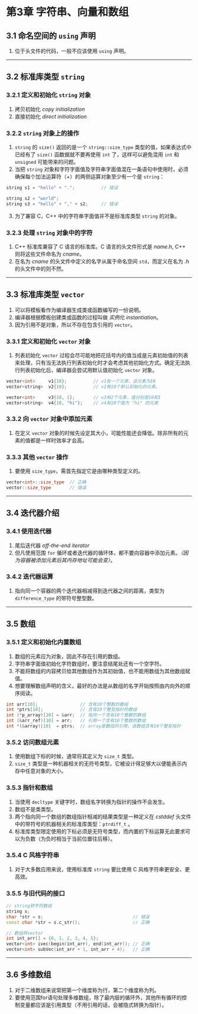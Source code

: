 # 第3章 字符串、向量和数组

## 3.1 命名空间的 `using` 声明

1. 位于头文件的代码，一般不应该使用 `using` 声明。

----

## 3.2 标准库类型 `string`

### 3.2.1 定义和初始化 `string` 对象

1. 拷贝初始化 *copy initialization*
2. 直接初始化 *direct initialization*

### 3.2.2 `string` 对象上的操作

1. `string` 的 `size()` 返回的是一个 `string::size_type` 类型的值，如果表达式中已经有了 `size()` 函数据就不要再使用 `int` 了，这样可以避免混用 `int` 和 `unsigned` 可能带来的问题。
2. 当把 `string` 对象和字符字面值及字符串字面值混在一条语句中使用时，必须确保每个加法运算符（+）的两侧运算对象至少有一个是 `string`：

```c++
string s1 = "hello" + ".";          // 错误

string s2 = "world";
string s3 = "hello" + "," + s2;     // 错误
```

3. 为了兼容 C，C++ 中的字符串字面值并不是标准库类型 `string` 的对象。

### 3.2.3 处理 `string` 对象中的字符

1. C++ 标准库兼容了 C 语言的标准库。C 语言的头文件形式是 *name*.h, C++ 则将这些文件命名为 *cname*。
2. 在名为 *cname* 的头文件中定义的名字从属于命名空间 `std`，而定义在名为 .h 的头文件中的则不然。

----

## 3.3 标准库类型 `vector`

1. 可以将模板看作为编译器生成类或函数编写的一份说明。
2. 编译器根据模板创建类或函数的过程叫做 *实例化 instantiation*。
3. 因为引用不是对象，所以不存在包含引用的 `vector`。

### 3.3.1 定义和初始化 `vector` 对象

1. 列表初始化 `vector` 过程会尽可能地把花括号内的值当成是元素初始值的列表来处理，只有当无法执行列表初始化时才会考虑其他初始化方式。确定无法执行列表初始化后，编译器会尝试用默认值初始化 `vector` 对象。

```c++
vector<int>     v1{10};          // v1有一个元素，该元素为10
vector<string>  v2{10};          // v2有10个默认初始化的元素。

vector<int>     v3{10, 1};       // v3有2个元素，值分别是10和1
vector<string>  v4{10, "hi"};    // v4有10个值为 "hi" 的元素
```

### 3.3.2 向 `vector` 对象中添加元素

1. 在定义 `vector` 对象的时候先设定其大小，可能性能还会降低。除非所有的元素的值都是一样时效率才会高。

### 3.3.3 其他 `vector` 操作

1. 要使用 `size_type`，需首先指定它是由哪种类型定义的。

```c++
vector<int>::size_type  // 正确
vector::size_type       // 错误
```

----

## 3.4 迭代器介绍

### 3.4.1 使用迭代器

1. 尾后迭代器 *off-the-end iterator*
2. 但凡使用范围 `for` 循环或者迭代器的循环体，都不要向容器中添加元素。*（因为容器被添加元素后其内存地址可能会变）*。

### 3.4.2 迭代器运算

1. 指向同一个容器的两个迭代器相减得到迭代器之间的距离，类型为 `difference_type` 的带符号整型数。

----

## 3.5 数组

### 3.5.1 定义和初始化内置数组

1. 数组的元素应为对象，因此不存在引用的数组。
2. 字符串字面值初始化字符数组时，要注意结尾处还有一个空字符。
3. 不能将数组的内容拷贝给其他数组作为其初始值，也不能用数组为其他数组赋值。
4. 想要理解数组声明的含义，最好的办法是从数组的名字开始按照由内向外的顺序阅读。

```c++
int arr[10];                // 含有10个整数的数组
int *ptrs[10];              // 含有10个整型指针的数组
int (*p_array)[10] = &arr;  // 指向一个含有10个整数的数组
int (&arr_ref)[10] = arr;   // 引用一个含有10个整数的数组
int *(&array)[10]  = ptrs;  // array是数组的引用，该数组含有10个整型指针
```

### 3.5.2 访问数组元素

1. 使用数组下标的时候，通常将其定义为 `size_t` 类型。
2. `size_t` 类型是一种机器相关的无符号类型，它被设计得足够大以便能表示内存中任意对象的大小。

### 3.5.3 指针和数组

1. 当使用 `decltype` 关键字时，数组名字转换为指针的操作不会发生。
2. 数组不是类类型。
3. 两个指向同一个数组的数组指针相减的结果类型是一种定义在 *cstddef* 头文件中的带符号的机器相关的标准库类型：`ptrdiff_t` 。
4. 标准库类型限定使用的下标必须是无符号类型，而内置的下标运算无此要求可以为负数（为负时相当于当前位置往后移）。

### 3.5.4 C 风格字符串

1. 对于大多数应用来说，使用标准库 `string` 要比使用 C 风格字符串更安全、更高效。

### 3.5.5 与旧代码的接口

```c++
// string转字符数组
string s;
char *str = s;                                  // 错误
const char *str = s.c_str();                    // 正确

// 数组转vector
int int_arr[] = {0, 1, 2, 3, 4, 5};
vector<int> ivec(begin(int_arr), end(int_arr)); // 正确
vector<int> subVec(int_arr + 1, int_arr + 4);   // 正确
```

----

## 3.6 多维数组

1. 对于二维数组来说常把第一个维度称为行，第二个维度称为列。
2. 要使用范围for语句处理多维数组，除了最内层的循环外，其他所有循环的控制变量都应该是引用类型（不用引用的话，会被隐式转换为指针）。
